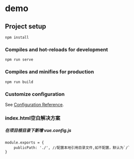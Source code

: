 # demo

## Project setup
```
npm install
```

### Compiles and hot-reloads for development
```
npm run serve
```

### Compiles and minifies for production
```
npm run build
```

### Customize configuration
See [Configuration Reference](https://cli.vuejs.org/config/).

### index.html空白解决方案

##### 在项目根目录下新增 vue.config.js

```
module.exports = {
    publicPath: './', //配置本地引用目录文件,如不配置，默认为`/`
}
```

